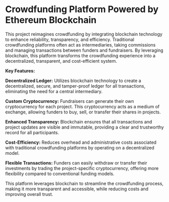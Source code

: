 # Crowdfunding Platform Powered by Ethereum Blockchain

This project reimagines crowdfunding by integrating blockchain technology to enhance reliability, transparency, and efficiency. Traditional crowdfunding platforms often act as intermediaries, taking commissions and managing transactions between funders and fundraisers. By leveraging blockchain, this platform transforms the crowdfunding experience into a decentralized, transparent, and cost-efficient system.

**Key Features:**

**Decentralized Ledger:** Utilizes blockchain technology to create a decentralized, secure, and tamper-proof ledger for all transactions, eliminating the need for a central intermediary.

**Custom Cryptocurrency:** Fundraisers can generate their own cryptocurrency for each project. This cryptocurrency acts as a medium of exchange, allowing funders to buy, sell, or transfer their shares in projects.

**Enhanced Transparency:** Blockchain ensures that all transactions and project updates are visible and immutable, providing a clear and trustworthy record for all participants.

**Cost-Efficiency:** Reduces overhead and administrative costs associated with traditional crowdfunding platforms by operating on a decentralized model.

**Flexible Transactions:** Funders can easily withdraw or transfer their investments by trading the project-specific cryptocurrency, offering more flexibility compared to conventional funding models.

This platform leverages blockchain to streamline the crowdfunding process, making it more transparent and accessible, while reducing costs and improving overall trust.
